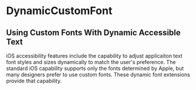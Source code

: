 # DynamicCustomFont
## Using Custom Fonts With Dynamic Accessible Text

iOS accessibility features include the capability to adjust applicaiton text font styles and sizes dynamically to match the user's preference. The standard iOS capability supports only the fonts determined by Apple, but many designers prefer to use custom fonts. These dynamic font extensions provide that capability.
